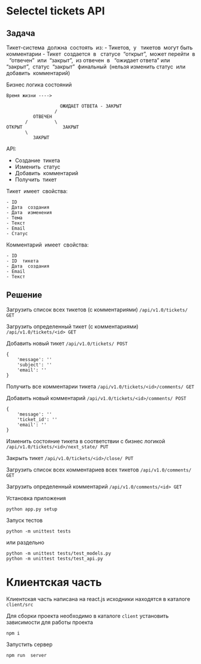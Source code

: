 Selectel tickets API
====================

Задача
------

Тикет-система​ ​ должна​ ​ состоять​ ​ из:
    - Тикетов,​ ​ у ​ ​ тикетов​ ​ могут​ ​ быть​ ​ комментарии
    - Тикет​ ​ создается​ ​ в ​ ​ статусе​ ​ “открыт”,​ ​ может​ ​ перейти​ ​ в ​ ​ “отвечен”​ ​ или​ ​ “закрыт”,​ ​ из
отвечен​ ​ в ​ ​ “ожидает​ ​ ответа”​ ​или​ ​ “закрыт”,​ ​ статус​ ​ “закрыт”​ ​ финальный​ ​ (нельзя
изменить​ ​ статус​ ​ или​ ​ добавить​ ​ комментарий)


Бизнес логика состояний
```                                    
Время жизни ---->

                    ОЖИДАЕТ ОТВЕТА - ЗАКРЫТ
                  /                
          ОТВЕЧЕН 
       /          \
ОТКРЫТ               ЗАКРЫТ
       \
          ЗАКРЫТ
```

API:

   - Создание​ ​ тикета
   - Изменить​ ​ статус
   - Добавить​ ​ комментарий
   - Получить​ ​ тикет


Тикет​ ​ имеет​ ​ свойства:
    
    - ID
    - Дата​ ​ создания
    - Дата​ ​ изменения
    - Тема
    - Текст
    - Email
    - Статус


Комментарий​ ​ имеет​ ​ свойства:
    
    - ID
    - ID​ ​ тикета
    - Дата​ ​ создания
    - Email
    - Текст


Решение
-------

Загрузить список всех тикетов (с комментариями)
`/api/v1.0/tickets/ GET`


Загрузить определенный тикет (с комментариями)
`/api/v1.0/tickets/<id> GET`


Добавить новый тикет
`/api/v1.0/tickets/ POST`

```
{
    'message': ''
    'subject': ''
    'email': ''
}
```


Получить все комментарии тикета
`/api/v1.0/tickets/<id>/comments/ GET`


Добавить новый комментарий
`/api/v1.0/tickets/<id>/comments/ POST`

```
{
    'message': ''
    'ticket_id': ''
    'email': ''
}
```


Изменить состояние тикета в соответствии с бизнес логикой
`/api/v1.0/tickets/<id>/next_state/ PUT`


Закрыть тикет
`/api/v1.0/tickets/<id>/close/ PUT`


Загрузить список всех комментариев всех тикетов
`/api/v1.0/comments/ GET`


Загрузить определенный комментарий
`/api/v1.0/comments/<id> GET`


Установка приложения
```
python app.py setup

```

Запуск тестов
```
python -m unittest tests
```

или раздельно

```
python -m unittest tests/test_models.py
python -m unittest tests/test_api.py

```

Клиентская часть
================

Клиентская часть написана на react.js исходники находятся в каталоге `client/src`

Для сборки проекта необходимо в каталоге `client` установить зависимости для работы проекта
```
npm i
```

Запустить сервер
```
npm run  server
```